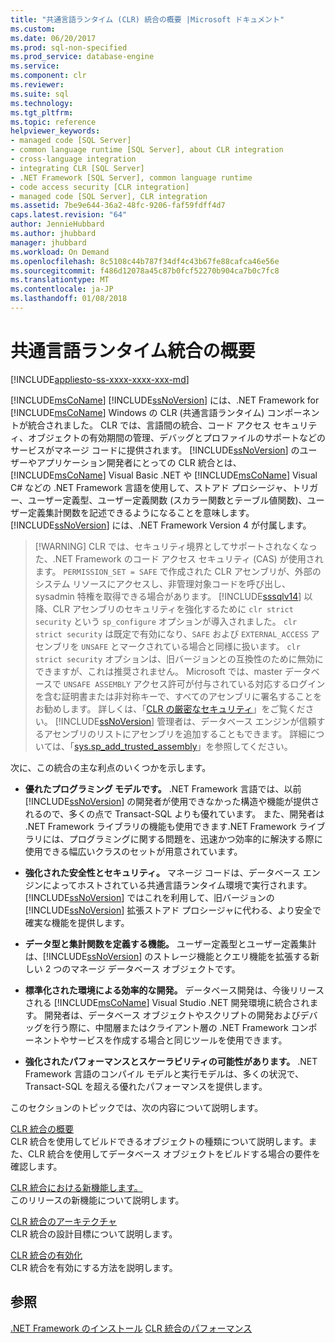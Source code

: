 ```yaml
---
title: "共通言語ランタイム (CLR) 統合の概要 |Microsoft ドキュメント"
ms.custom: 
ms.date: 06/20/2017
ms.prod: sql-non-specified
ms.prod_service: database-engine
ms.service: 
ms.component: clr
ms.reviewer: 
ms.suite: sql
ms.technology: 
ms.tgt_pltfrm: 
ms.topic: reference
helpviewer_keywords:
- managed code [SQL Server]
- common language runtime [SQL Server], about CLR integration
- cross-language integration
- integrating CLR [SQL Server]
- .NET Framework [SQL Server], common language runtime
- code access security [CLR integration]
- managed code [SQL Server], CLR integration
ms.assetid: 7be9e644-36a2-48fc-9206-faf59fdff4d7
caps.latest.revision: "64"
author: JennieHubbard
ms.author: jhubbard
manager: jhubbard
ms.workload: On Demand
ms.openlocfilehash: 8c5108c44b787f34df4c43b67fe88cafca46e56e
ms.sourcegitcommit: f486d12078a45c87b0fcf52270b904ca7b0c7fc8
ms.translationtype: MT
ms.contentlocale: ja-JP
ms.lasthandoff: 01/08/2018
---
```

# <a name="common-language-runtime-integration-overview"></a>共通言語ランタイム統合の概要
[!INCLUDE[appliesto-ss-xxxx-xxxx-xxx-md](../../includes/appliesto-ss-xxxx-xxxx-xxx-md.md)]

  [!INCLUDE[msCoName](../../includes/msconame-md.md)] [!INCLUDE[ssNoVersion](../../includes/ssnoversion-md.md)] には、.NET Framework for [!INCLUDE[msCoName](../../includes/msconame-md.md)] Windows の CLR (共通言語ランタイム) コンポーネントが統合されました。 CLR では、言語間の統合、コード アクセス セキュリティ、オブジェクトの有効期間の管理、デバッグとプロファイルのサポートなどのサービスがマネージ コードに提供されます。 [!INCLUDE[ssNoVersion](../../includes/ssnoversion-md.md)] のユーザーやアプリケーション開発者にとっての CLR 統合とは、[!INCLUDE[msCoName](../../includes/msconame-md.md)] Visual Basic .NET や [!INCLUDE[msCoName](../../includes/msconame-md.md)] Visual C# などの .NET Framework 言語を使用して、ストアド プロシージャ、トリガー、ユーザー定義型、ユーザー定義関数 (スカラー関数とテーブル値関数)、ユーザー定義集計関数を記述できるようになることを意味します。 [!INCLUDE[ssNoVersion](../../includes/ssnoversion-md.md)] には、.NET Framework Version 4 が付属します。  

>  [!WARNING]
>  CLR では、セキュリティ境界としてサポートされなくなった、.NET Framework のコード アクセス セキュリティ (CAS) が使用されます。 `PERMISSION_SET = SAFE` で作成された CLR アセンブリが、外部のシステム リソースにアクセスし、非管理対象コードを呼び出し、sysadmin 特権を取得できる場合があります。 [!INCLUDE[sssqlv14](../../includes/sssqlv14-md.md)] 以降、CLR アセンブリのセキュリティを強化するために `clr strict security` という `sp_configure` オプションが導入されました。 `clr strict security` は既定で有効になり、`SAFE` および `EXTERNAL_ACCESS` アセンブリを `UNSAFE` とマークされている場合と同様に扱います。 `clr strict security` オプションは、旧バージョンとの互換性のために無効にできますが、これは推奨されません。 Microsoft では、master データベースで `UNSAFE ASSEMBLY` アクセス許可が付与されている対応するログインを含む証明書または非対称キーで、すべてのアセンブリに署名することをお勧めします。 詳しくは、「[CLR の厳密なセキュリティ](../../database-engine/configure-windows/clr-strict-security.md)」をご覧ください。 [!INCLUDE[ssNoVersion](../../includes/ssnoversion-md.md)] 管理者は、データベース エンジンが信頼するアセンブリのリストにアセンブリを追加することもできます。 詳細については、「[sys.sp_add_trusted_assembly](../../relational-databases/system-stored-procedures/sys-sp-add-trusted-assembly-transact-sql.md)」を参照してください。

 次に、この統合の主な利点のいくつかを示します。  
  
-   **優れたプログラミング モデルです。** .NET Framework 言語では、以前 [!INCLUDE[ssNoVersion](../../includes/ssnoversion-md.md)] の開発者が使用できなかった構造や機能が提供されるので、多くの点で Transact-SQL よりも優れています。 また、開発者は .NET Framework ライブラリの機能も使用できます.NET Framework ライブラリには、プログラミングに関する問題を、迅速かつ効率的に解決する際に使用できる幅広いクラスのセットが用意されています。  
  
-   **強化された安全性とセキュリティ。** マネージ コードは、データベース エンジンによってホストされている共通言語ランタイム環境で実行されます。 [!INCLUDE[ssNoVersion](../../includes/ssnoversion-md.md)] ではこれを利用して、旧バージョンの [!INCLUDE[ssNoVersion](../../includes/ssnoversion-md.md)] 拡張ストアド プロシージャに代わる、より安全で確実な機能を提供します。  
  
-   **データ型と集計関数を定義する機能。** ユーザー定義型とユーザー定義集計は、[!INCLUDE[ssNoVersion](../../includes/ssnoversion-md.md)] のストレージ機能とクエリ機能を拡張する新しい 2 つのマネージ データベース オブジェクトです。  
  
-   **標準化された環境による効率的な開発。** データベース開発は、今後リリースされる [!INCLUDE[msCoName](../../includes/msconame-md.md)] Visual Studio .NET 開発環境に統合されます。 開発者は、データベース オブジェクトやスクリプトの開発およびデバッグを行う際に、中間層またはクライアント層の .NET Framework コンポーネントやサービスを作成する場合と同じツールを使用できます。  
  
-   **強化されたパフォーマンスとスケーラビリティの可能性があります。** .NET Framework 言語のコンパイル モデルと実行モデルは、多くの状況で、Transact-SQL を超える優れたパフォーマンスを提供します。  
  
 このセクションのトピックでは、次の内容について説明します。  
  
 [CLR 統合の概要](../../relational-databases/clr-integration/clr-integration-overview.md)  
 CLR 統合を使用してビルドできるオブジェクトの種類について説明します。また、CLR 統合を使用してデータベース オブジェクトをビルドする場合の要件を確認します。  
  
 [CLR 統合における新機能します。](../../relational-databases/clr-integration/clr-integration-what-s-new.md)  
 このリリースの新機能について説明します。  
  
 [CLR 統合のアーキテクチャ](http://msdn.microsoft.com/library/05e4b872-3d21-46de-b4d5-739b5f2a0cf9)  
 CLR 統合の設計目標について説明します。  
  
 [CLR 統合の有効化](../../relational-databases/clr-integration/clr-integration-enabling.md)  
 CLR 統合を有効にする方法を説明します。  
  
## <a name="see-also"></a>参照  
 [.NET Framework のインストール](http://technet.microsoft.com/library/ms166014\(v=SQL.105\).aspx)   
 [CLR 統合のパフォーマンス](../../relational-databases/clr-integration/clr-integration-architecture-performance.md)  
  
  
